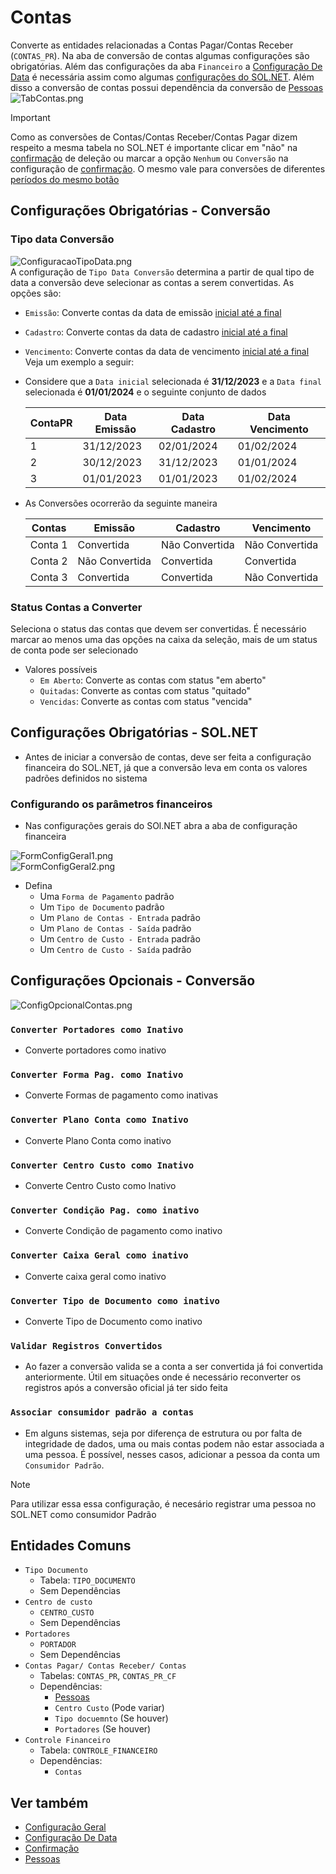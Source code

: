 # Contas  
Converte as entidades relacionadas a Contas Pagar/Contas Receber (`CONTAS_PR`). Na aba de conversão de contas algumas configurações são obrigatórias. Além das configurações da aba `Financeiro` a [Configuração De Data](ConfiguracaoDeData.md) é necessária assim como algumas [configurações do SOL.NET](Contas.md#Configurações%20Obrigatórias%20-%20SOL.NET). Além disso a conversão de contas possui dependência da conversão de [Pessoas](./Pessoas.md)  
![TabContas.png](./Imagens/TabContas.png)  
>[!IMPORTANT]  
>Como as conversões de Contas/Contas Receber/Contas Pagar dizem respeito a mesma tabela no SOL.NET é importante clicar em "não" na [confirmação](Confirmacoes.md) de deleção ou marcar a opção `Nenhum` ou `Conversão` na configuração de [confirmação](Confirmacoes.md). O mesmo vale para conversões de diferentes [períodos do mesmo botão](ConfiguracaoDeData.md)   
## Configurações Obrigatórias - Conversão  
  
### Tipo data Conversão  
![ConfiguracaoTipoData.png](./Imagens/ConfiguracaoTipoData.png)  
A configuração de `Tipo Data Conversão` determina a partir de qual tipo de data a conversão deve selecionar as contas a serem convertidas. As opções são:  
- `Emissão`: Converte contas da data de emissão [inicial até a final](ConfiguracaoDeData.md)  
- `Cadastro`: Converte contas da data de cadastro [inicial até a final](ConfiguracaoDeData.md)  
- `Vencimento`: Converte contas da data de vencimento [inicial até a final](ConfiguracaoDeData.md)  
Veja um exemplo a seguir:  
- Considere que a `Data inicial` selecionada é **31/12/2023** e a `Data final` selecionada é **01/01/2024** e o seguinte conjunto de dados  
  
  | ContaPR | Data Emissão | Data Cadastro | Data Vencimento |  
  | ------- | ------------ | ------------- | --------------- |  
  | 1       | 31/12/2023   | 02/01/2024    | 01/02/2024      |  
  | 2       | 30/12/2023   | 31/12/2023    | 01/01/2024      |  
  | 3       | 01/01/2023   | 01/01/2023    | 01/02/2024      |  
  
- As Conversões ocorrerão da seguinte maneira  
  
  | Contas  | Emissão        | Cadastro       | Vencimento     |  
  | ------- | -------------- | -------------- | -------------- |  
  | Conta 1 | Convertida     | Não Convertida | Não Convertida |  
  | Conta 2 | Não Convertida | Convertida     | Convertida     |  
  | Conta 3 | Convertida     | Convertida     | Não Convertida |   
	  
### Status Contas a Converter  
Seleciona o status das contas que devem ser convertidas. É necessário marcar ao menos uma das opções na caixa da seleção, mais de um status de conta pode ser selecionado  
- Valores possíveis  
    - `Em Aberto`: Converte as contas com status "em aberto"  
    - `Quitadas`: Converte as contas com status "quitado"  
    - `Vencidas`: Converte as contas com status "vencida"  
## Configurações Obrigatórias - SOL.NET  
- Antes de iniciar a conversão de contas, deve ser feita a configuração financeira do SOL.NET, já que a conversão leva em conta os valores padrões definidos no sistema  
### Configurando os parâmetros financeiros  
- Nas configurações gerais do SOl.NET abra a aba de configuração financeira  
  
![FormConfigGeral1.png](./Imagens/FormConfigGeral1.png)  
![FormConfigGeral2.png](./Imagens/FormConfigGeral2.png)  
- Defina  
    - Uma `Forma de Pagamento` padrão  
    - Um `Tipo de Documento` padrão  
    - Um `Plano de Contas - Entrada` padrão  
    - Um `Plano de Contas - Saída` padrão  
    - Um `Centro de Custo - Entrada` padrão  
    - Um `Centro de Custo - Saída` padrão  
  
## Configurações Opcionais - Conversão  
![ConfigOpcionalContas.png](./Imagens/ConfigOpcionalContas.png)  
### `Converter Portadores como Inativo`  
- Converte portadores como inativo  
### `Converter Forma Pag. como Inativo`  
- Converte Formas de pagamento como inativas  
### `Converter Plano Conta como Inativo`  
- Converte Plano Conta como inativo  
### `Converter Centro Custo como Inativo`  
- Converte Centro Custo como Inativo  
### `Converter Condição Pag. como inativo`  
- Converte Condição de pagamento como inativo  
### `Converter Caixa Geral como inativo`  
- Converte caixa geral como inativo  
### `Converter Tipo de Documento como inativo`  
- Converte Tipo de Documento como inativo  
### `Validar Registros Convertidos`  
- Ao fazer a conversão valida se a conta a ser convertida já foi convertida anteriormente. Útil em situações onde é necessário reconverter os registros após a conversão oficial já ter sido feita  
### `Associar consumidor padrão a contas`  
- Em alguns sistemas, seja por diferença de estrutura ou por falta de integridade de dados, uma ou mais contas podem não estar associada a uma pessoa. É possível, nesses casos, adicionar a pessoa da conta um `Consumidor Padrão`.  
>[!NOTE]  
> Para utilizar essa essa configuração, é necesário registrar uma pessoa no SOL.NET como consumidor Padrão  
  
## Entidades Comuns  
- `Tipo Documento`  
    - Tabela: `TIPO_DOCUMENTO`  
    - Sem Dependências  
- `Centro de custo`  
    - `CENTRO_CUSTO`  
    - Sem Dependências  
- `Portadores`  
  - `PORTADOR`  
  - Sem Dependências  
- `Contas Pagar/ Contas Receber/ Contas`  
    - Tabelas: `CONTAS_PR`, `CONTAS_PR_CF`   
    - Dependências:  
        - [Pessoas](./Pessoas.md)  
        - `Centro Custo` (Pode variar)  
        - `Tipo docuemnto` (Se houver)  
        - `Portadores` (Se houver)  
- `Controle Financeiro`  
    - Tabela: `CONTROLE_FINANCEIRO`  
    - Dependências:  
        - `Contas`  
## Ver também  
- [Configuração Geral](ConfiguracaoGeral.md)  
- [Configuração De Data](ConfiguracaoDeData.md)  
- [Confirmação](Confirmacoes.md)  
- [Pessoas](./Pessoas.md)